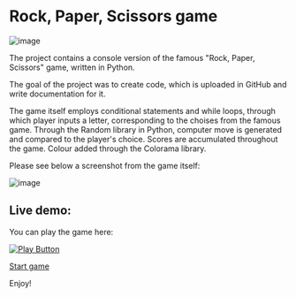 # Rock, Paper, Scissors game

![image](https://github.com/SvetozarP/RockPaperScissorsBySvetozarP/assets/145108913/ee6c74bc-7ba4-4860-9e20-44830743aa8e)


The project contains a console version of the famous "Rock, Paper, Scissors" game, written in Python.

The goal of the project was to create code, which is uploaded in GitHub and write documentation for it.

The game itself employs conditional statements and while loops, through which player inputs a letter, corresponding to the choises from the famous game.
Through the Random library in Python, computer move is generated and compared to the player's choice.
Scores are accumulated throughout the game.
Colour added through the Colorama library.

Please see below a screenshot from the game itself:

![image](https://github.com/SvetozarP/RockPaperScissorsBySvetozarP/assets/145108913/a0df6127-d820-4eb1-bec7-c7b661e62535)

## Live demo: 

You can play the game here:

[<img alt= "Play Button" src="https://github.com/SvetozarP/RockPaperScissorsBySvetozarP/assets/145108913/401efeb7-f21e-47d8-96e6-599328bfc478" />](https://replit.com/@spanov/RockPaperScissors#main.py)

[Start game](https://replit.com/@spanov/RockPaperScissors#main.py)

Enjoy!
